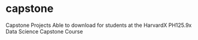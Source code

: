 # capstone
Capstone Projects
Able to download for students at the HarvardX PH125.9x Data Science Capstone Course
